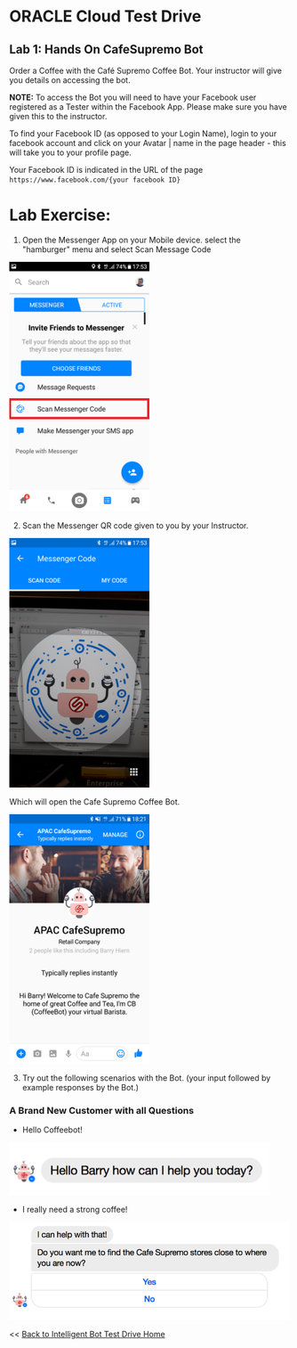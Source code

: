 # ORACLE Cloud Test Drive #

## Lab 1: Hands On CafeSupremo Bot ##

Order a Coffee with the Café Supremo Coffee Bot. Your instructor will give you details on accessing the bot.

**NOTE:** To access the Bot you will need to have your Facebook user registered as a Tester within the Facebook App.  Please make sure you have given this to the instructor.

To find your Facebook ID (as opposed to your Login Name), login to your facebook account and click on your Avatar | name in the page header - this will take you to your profile page.

Your Facebook ID is indicated in the URL of the page ``https://www.facebook.com/{your facebook ID}``

# Lab Exercise: #

1. Open the Messenger App on your Mobile device. select the "hamburger" menu and select Scan Message Code

<img src="img/lab1-1.png" width="50%"/>

2. Scan the Messenger QR code given to you by your Instructor.

<img src="img/lab1-2a.png" width="50%"/>

Which will open the Cafe Supremo Coffee Bot.

<img src="img/lab1-2b.png" width="50%"/>

3. Try out the following scenarios with the Bot. (your input followed by example responses by the Bot.)

### A Brand New Customer with all Questions ###

- Hello Coffeebot!
<img src="img/lab1-3-1-1.png"/>

- I really need a strong coffee! 
<img src="img/lab1-3-1-2.png"/>

<< [Back to Intelligent Bot Test Drive Home](README.md)

